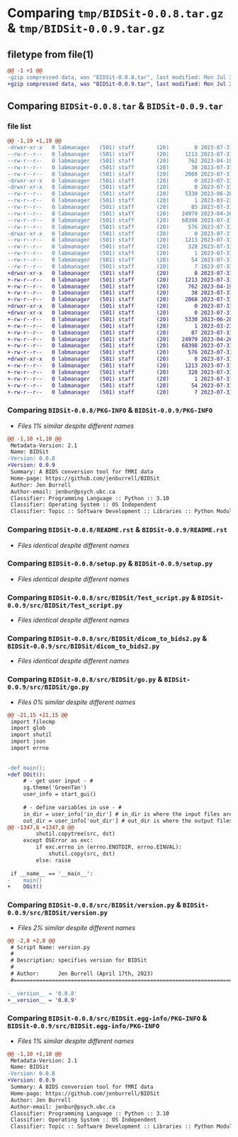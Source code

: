 # Comparing `tmp/BIDSit-0.0.8.tar.gz` & `tmp/BIDSit-0.0.9.tar.gz`

## filetype from file(1)

```diff
@@ -1 +1 @@
-gzip compressed data, was "BIDSit-0.0.8.tar", last modified: Mon Jul 31 22:55:34 2023, max compression
+gzip compressed data, was "BIDSit-0.0.9.tar", last modified: Mon Jul 31 22:58:38 2023, max compression
```

## Comparing `BIDSit-0.0.8.tar` & `BIDSit-0.0.9.tar`

### file list

```diff
@@ -1,19 +1,19 @@
-drwxr-xr-x   0 labmanager   (501) staff       (20)        0 2023-07-31 22:55:34.153636 BIDSit-0.0.8/
--rw-r--r--   0 labmanager   (501) staff       (20)     1213 2023-07-31 22:55:34.153178 BIDSit-0.0.8/PKG-INFO
--rw-r--r--   0 labmanager   (501) staff       (20)      762 2023-04-19 23:00:43.000000 BIDSit-0.0.8/README.rst
--rw-r--r--   0 labmanager   (501) staff       (20)       38 2023-07-31 22:55:34.153783 BIDSit-0.0.8/setup.cfg
--rw-r--r--   0 labmanager   (501) staff       (20)     2068 2023-07-31 20:54:57.000000 BIDSit-0.0.8/setup.py
-drwxr-xr-x   0 labmanager   (501) staff       (20)        0 2023-07-31 22:55:34.146410 BIDSit-0.0.8/src/
-drwxr-xr-x   0 labmanager   (501) staff       (20)        0 2023-07-31 22:55:34.150376 BIDSit-0.0.8/src/BIDSit/
--rw-r--r--   0 labmanager   (501) staff       (20)     5330 2023-06-28 22:32:23.000000 BIDSit-0.0.8/src/BIDSit/Test_script.py
--rw-r--r--   0 labmanager   (501) staff       (20)        1 2023-03-23 19:34:37.000000 BIDSit-0.0.8/src/BIDSit/__init__.py
--rw-r--r--   0 labmanager   (501) staff       (20)       85 2023-07-31 22:54:09.000000 BIDSit-0.0.8/src/BIDSit/__main__.py
--rw-r--r--   0 labmanager   (501) staff       (20)    24979 2023-04-26 21:48:18.000000 BIDSit-0.0.8/src/BIDSit/dicom_to_bids2.py
--rw-r--r--   0 labmanager   (501) staff       (20)    68398 2023-07-31 21:09:49.000000 BIDSit-0.0.8/src/BIDSit/go.py
--rw-r--r--   0 labmanager   (501) staff       (20)      576 2023-07-31 22:52:59.000000 BIDSit-0.0.8/src/BIDSit/version.py
-drwxr-xr-x   0 labmanager   (501) staff       (20)        0 2023-07-31 22:55:34.152616 BIDSit-0.0.8/src/BIDSit.egg-info/
--rw-r--r--   0 labmanager   (501) staff       (20)     1213 2023-07-31 22:55:34.000000 BIDSit-0.0.8/src/BIDSit.egg-info/PKG-INFO
--rw-r--r--   0 labmanager   (501) staff       (20)      328 2023-07-31 22:55:34.000000 BIDSit-0.0.8/src/BIDSit.egg-info/SOURCES.txt
--rw-r--r--   0 labmanager   (501) staff       (20)        1 2023-07-31 22:55:34.000000 BIDSit-0.0.8/src/BIDSit.egg-info/dependency_links.txt
--rw-r--r--   0 labmanager   (501) staff       (20)       54 2023-07-31 22:55:34.000000 BIDSit-0.0.8/src/BIDSit.egg-info/requires.txt
--rw-r--r--   0 labmanager   (501) staff       (20)        7 2023-07-31 22:55:34.000000 BIDSit-0.0.8/src/BIDSit.egg-info/top_level.txt
+drwxr-xr-x   0 labmanager   (501) staff       (20)        0 2023-07-31 22:58:38.179807 BIDSit-0.0.9/
+-rw-r--r--   0 labmanager   (501) staff       (20)     1213 2023-07-31 22:58:38.179470 BIDSit-0.0.9/PKG-INFO
+-rw-r--r--   0 labmanager   (501) staff       (20)      762 2023-04-19 23:00:43.000000 BIDSit-0.0.9/README.rst
+-rw-r--r--   0 labmanager   (501) staff       (20)       38 2023-07-31 22:58:38.179923 BIDSit-0.0.9/setup.cfg
+-rw-r--r--   0 labmanager   (501) staff       (20)     2068 2023-07-31 20:54:57.000000 BIDSit-0.0.9/setup.py
+drwxr-xr-x   0 labmanager   (501) staff       (20)        0 2023-07-31 22:58:38.173698 BIDSit-0.0.9/src/
+drwxr-xr-x   0 labmanager   (501) staff       (20)        0 2023-07-31 22:58:38.176659 BIDSit-0.0.9/src/BIDSit/
+-rw-r--r--   0 labmanager   (501) staff       (20)     5330 2023-06-28 22:32:23.000000 BIDSit-0.0.9/src/BIDSit/Test_script.py
+-rw-r--r--   0 labmanager   (501) staff       (20)        1 2023-03-23 19:34:37.000000 BIDSit-0.0.9/src/BIDSit/__init__.py
+-rw-r--r--   0 labmanager   (501) staff       (20)       87 2023-07-31 22:57:25.000000 BIDSit-0.0.9/src/BIDSit/__main__.py
+-rw-r--r--   0 labmanager   (501) staff       (20)    24979 2023-04-26 21:48:18.000000 BIDSit-0.0.9/src/BIDSit/dicom_to_bids2.py
+-rw-r--r--   0 labmanager   (501) staff       (20)    68398 2023-07-31 22:57:05.000000 BIDSit-0.0.9/src/BIDSit/go.py
+-rw-r--r--   0 labmanager   (501) staff       (20)      576 2023-07-31 22:57:44.000000 BIDSit-0.0.9/src/BIDSit/version.py
+drwxr-xr-x   0 labmanager   (501) staff       (20)        0 2023-07-31 22:58:38.178948 BIDSit-0.0.9/src/BIDSit.egg-info/
+-rw-r--r--   0 labmanager   (501) staff       (20)     1213 2023-07-31 22:58:38.000000 BIDSit-0.0.9/src/BIDSit.egg-info/PKG-INFO
+-rw-r--r--   0 labmanager   (501) staff       (20)      328 2023-07-31 22:58:38.000000 BIDSit-0.0.9/src/BIDSit.egg-info/SOURCES.txt
+-rw-r--r--   0 labmanager   (501) staff       (20)        1 2023-07-31 22:58:38.000000 BIDSit-0.0.9/src/BIDSit.egg-info/dependency_links.txt
+-rw-r--r--   0 labmanager   (501) staff       (20)       54 2023-07-31 22:58:38.000000 BIDSit-0.0.9/src/BIDSit.egg-info/requires.txt
+-rw-r--r--   0 labmanager   (501) staff       (20)        7 2023-07-31 22:58:38.000000 BIDSit-0.0.9/src/BIDSit.egg-info/top_level.txt
```

### Comparing `BIDSit-0.0.8/PKG-INFO` & `BIDSit-0.0.9/PKG-INFO`

 * *Files 1% similar despite different names*

```diff
@@ -1,10 +1,10 @@
 Metadata-Version: 2.1
 Name: BIDSit
-Version: 0.0.8
+Version: 0.0.9
 Summary: A BIDS conversion tool for fMRI data
 Home-page: https://github.com/jenburrell/BIDSit
 Author: Jen Burrell
 Author-email: jenbur@psych.ubc.ca
 Classifier: Programming Language :: Python :: 3.10
 Classifier: Operating System :: OS Independent
 Classifier: Topic :: Software Development :: Libraries :: Python Modules
```

### Comparing `BIDSit-0.0.8/README.rst` & `BIDSit-0.0.9/README.rst`

 * *Files identical despite different names*

### Comparing `BIDSit-0.0.8/setup.py` & `BIDSit-0.0.9/setup.py`

 * *Files identical despite different names*

### Comparing `BIDSit-0.0.8/src/BIDSit/Test_script.py` & `BIDSit-0.0.9/src/BIDSit/Test_script.py`

 * *Files identical despite different names*

### Comparing `BIDSit-0.0.8/src/BIDSit/dicom_to_bids2.py` & `BIDSit-0.0.9/src/BIDSit/dicom_to_bids2.py`

 * *Files identical despite different names*

### Comparing `BIDSit-0.0.8/src/BIDSit/go.py` & `BIDSit-0.0.9/src/BIDSit/go.py`

 * *Files 0% similar despite different names*

```diff
@@ -21,15 +21,15 @@
 import filecmp
 import glob
 import shutil
 import json
 import errno
 
 
-def main():
+def DOit():
     # - get user input - #
     sg.theme('GreenTan')
     user_info = start_gui()
     
     # - define variables in use - #
     in_dir = user_info['in_dir'] # in_dir is where the input files are
     out_dir = user_info['out_dir'] # out_dir is where the output files will go
@@ -1347,8 +1347,8 @@
         shutil.copytree(src, dst)
     except OSError as exc:
         if exc.errno in (errno.ENOTDIR, errno.EINVAL):
             shutil.copy(src, dst)
         else: raise
     
 if __name__ == '__main__':
-    main()
+    DOit()
```

### Comparing `BIDSit-0.0.8/src/BIDSit/version.py` & `BIDSit-0.0.9/src/BIDSit/version.py`

 * *Files 2% similar despite different names*

```diff
@@ -2,8 +2,8 @@
 # Script Name: version.py                                                    #
 #                                                                            #
 # Description: specifies version for BIDSit                                  #
 #                                                                            #
 # Author:      Jen Burrell (April 17th, 2023)                                #
 #============================================================================#
 
-__version__ = '0.0.8'
+__version__ = '0.0.9'
```

### Comparing `BIDSit-0.0.8/src/BIDSit.egg-info/PKG-INFO` & `BIDSit-0.0.9/src/BIDSit.egg-info/PKG-INFO`

 * *Files 1% similar despite different names*

```diff
@@ -1,10 +1,10 @@
 Metadata-Version: 2.1
 Name: BIDSit
-Version: 0.0.8
+Version: 0.0.9
 Summary: A BIDS conversion tool for fMRI data
 Home-page: https://github.com/jenburrell/BIDSit
 Author: Jen Burrell
 Author-email: jenbur@psych.ubc.ca
 Classifier: Programming Language :: Python :: 3.10
 Classifier: Operating System :: OS Independent
 Classifier: Topic :: Software Development :: Libraries :: Python Modules
```

